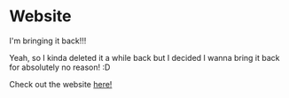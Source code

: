 # Website
I'm bringing it back!!!


Yeah, so I kinda deleted it a while back but I decided I wanna bring it back for absolutely no reason! :D

Check out the website [here!](https://humii5592.github.io/Website/)
